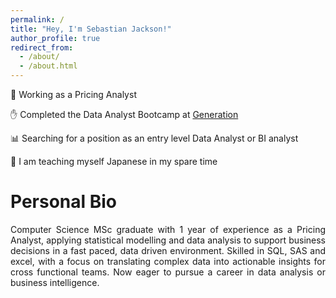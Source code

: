 ```yaml
---
permalink: /
title: "Hey, I'm Sebastian Jackson!"
author_profile: true
redirect_from: 
  - /about/
  - /about.html
---
```

&#x1F52E; Working as a Pricing Analyst

&#9995; Completed the Data Analyst Bootcamp at [Generation](https://uk.generation.org/programs/data-analytics-2/)

&#128202; Searching for a position as an entry level Data Analyst or BI analyst

&#127884; I am teaching myself Japanese in my spare time

# Personal Bio

<p align="justify">
Computer Science MSc graduate with 1 year of experience as a Pricing Analyst, applying statistical modelling and data analysis to support business decisions in a fast paced, data driven environment. Skilled in SQL, SAS and excel, with a focus on translating complex data into actionable insights for cross functional teams. Now eager to pursue a career in data analysis or business intelligence.</p>
